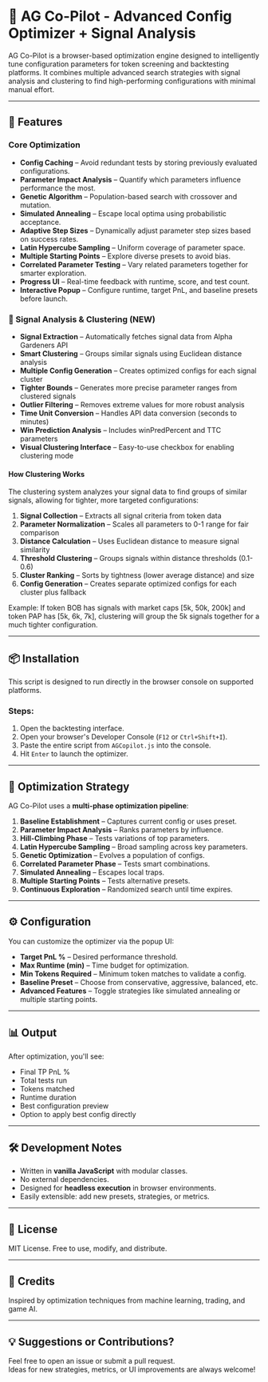 # 🤖 AG Co-Pilot - Advanced Config Optimizer + Signal Analysis

AG Co-Pilot is a browser-based optimization engine designed to intelligently tune configuration parameters for token screening and backtesting platforms. It combines multiple advanced search strategies with signal analysis and clustering to find high-performing configurations with minimal manual effort.

---

## 🚀 Features

### Core Optimization
- **Config Caching** – Avoid redundant tests by storing previously evaluated configurations.
- **Parameter Impact Analysis** – Quantify which parameters influence performance the most.
- **Genetic Algorithm** – Population-based search with crossover and mutation.
- **Simulated Annealing** – Escape local optima using probabilistic acceptance.
- **Adaptive Step Sizes** – Dynamically adjust parameter step sizes based on success rates.
- **Latin Hypercube Sampling** – Uniform coverage of parameter space.
- **Multiple Starting Points** – Explore diverse presets to avoid bias.
- **Correlated Parameter Testing** – Vary related parameters together for smarter exploration.
- **Progress UI** – Real-time feedback with runtime, score, and test count.
- **Interactive Popup** – Configure runtime, target PnL, and baseline presets before launch.

### 🎯 Signal Analysis & Clustering (NEW)
- **Signal Extraction** – Automatically fetches signal data from Alpha Gardeners API
- **Smart Clustering** – Groups similar signals using Euclidean distance analysis
- **Multiple Config Generation** – Creates optimized configs for each signal cluster
- **Tighter Bounds** – Generates more precise parameter ranges from clustered signals
- **Outlier Filtering** – Removes extreme values for more robust analysis
- **Time Unit Conversion** – Handles API data conversion (seconds to minutes)
- **Win Prediction Analysis** – Includes winPredPercent and TTC parameters
- **Visual Clustering Interface** – Easy-to-use checkbox for enabling clustering mode

#### How Clustering Works
The clustering system analyzes your signal data to find groups of similar signals, allowing for tighter, more targeted configurations:

1. **Signal Collection** – Extracts all signal criteria from token data
2. **Parameter Normalization** – Scales all parameters to 0-1 range for fair comparison
3. **Distance Calculation** – Uses Euclidean distance to measure signal similarity
4. **Threshold Clustering** – Groups signals within distance thresholds (0.1-0.6)
5. **Cluster Ranking** – Sorts by tightness (lower average distance) and size
6. **Config Generation** – Creates separate optimized configs for each cluster plus fallback

Example: If token BOB has signals with market caps [5k, 50k, 200k] and token PAP has [5k, 6k, 7k], clustering will group the 5k signals together for a much tighter configuration.

---

## 📦 Installation

This script is designed to run directly in the browser console on supported platforms.

### Steps:

1. Open the backtesting interface.
2. Open your browser's Developer Console (`F12` or `Ctrl+Shift+I`).
3. Paste the entire script from `AGCopilot.js` into the console.
4. Hit `Enter` to launch the optimizer.

---

## 🧠 Optimization Strategy

AG Co-Pilot uses a **multi-phase optimization pipeline**:

1. **Baseline Establishment** – Captures current config or uses preset.
2. **Parameter Impact Analysis** – Ranks parameters by influence.
3. **Hill-Climbing Phase** – Tests variations of top parameters.
4. **Latin Hypercube Sampling** – Broad sampling across key parameters.
5. **Genetic Optimization** – Evolves a population of configs.
6. **Correlated Parameter Phase** – Tests smart combinations.
7. **Simulated Annealing** – Escapes local traps.
8. **Multiple Starting Points** – Tests alternative presets.
9. **Continuous Exploration** – Randomized search until time expires.

---

## ⚙️ Configuration

You can customize the optimizer via the popup UI:

- **Target PnL %** – Desired performance threshold.
- **Max Runtime (min)** – Time budget for optimization.
- **Min Tokens Required** – Minimum token matches to validate a config.
- **Baseline Preset** – Choose from conservative, aggressive, balanced, etc.
- **Advanced Features** – Toggle strategies like simulated annealing or multiple starting points.

---

## 📊 Output

After optimization, you'll see:

- Final TP PnL %
- Total tests run
- Tokens matched
- Runtime duration
- Best configuration preview
- Option to apply best config directly

---

## 🛠️ Development Notes

- Written in **vanilla JavaScript** with modular classes.
- No external dependencies.
- Designed for **headless execution** in browser environments.
- Easily extensible: add new presets, strategies, or metrics.

---

## 📄 License

MIT License. Free to use, modify, and distribute.

---

## 🙌 Credits

Inspired by optimization techniques from machine learning, trading, and game AI.

---

## 💡 Suggestions or Contributions?

Feel free to open an issue or submit a pull request.  
Ideas for new strategies, metrics, or UI improvements are always welcome!

